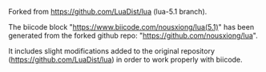 Forked from https://github.com/LuaDist/lua (lua-5.1 branch).

The biicode block "https://www.biicode.com/nousxiong/lua(5.1)" has been generated from the forked github repo: "https://github.com/nousxiong/lua".

It includes slight modifications added to the original repository (https://github.com/LuaDist/lua) in order to work properly with biicode. 
